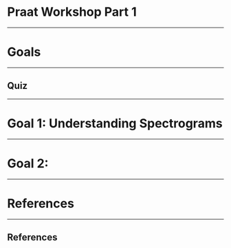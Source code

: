 # Praat Workshop Part 1

---

# Goals

---

## Quiz

---

# Goal 1: Understanding Spectrograms

---

# Goal 2: 

---


# References

---

## References


<div id = "refs">




</div>
